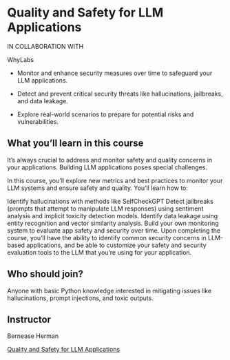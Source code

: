 # Quality and Safety for LLM Applications

IN COLLABORATION WITH

WhyLabs

* Monitor and enhance security measures over time to safeguard your LLM applications.

* Detect and prevent critical security threats like hallucinations, jailbreaks, and data leakage.

* Explore real-world scenarios to prepare for potential risks and vulnerabilities.

## What you’ll learn in this course

It’s always crucial to address and monitor safety and quality concerns in your applications. Building LLM applications poses special challenges.

In this course, you’ll explore new metrics and best practices to monitor your LLM systems and ensure safety and quality. You’ll learn how to: 

Identify hallucinations with methods like SelfCheckGPT 
Detect jailbreaks (prompts that attempt to manipulate LLM responses) using sentiment analysis and implicit toxicity detection models.
Identify data leakage using entity recognition and vector similarity analysis.
Build your own monitoring system to evaluate app safety and security over time.
Upon completing the course, you’ll have the ability to identify common security concerns in LLM-based applications, and be able to customize your safety and security evaluation tools to the LLM that you’re using for your application.

## Who should join?

Anyone with basic Python knowledge interested in mitigating issues like hallucinations, prompt injections, and toxic outputs.

## Instructor

Bernease Herman

[Quality and Safety for LLM Applications](https://www.deeplearning.ai/short-courses/quality-safety-llm-applications/)
